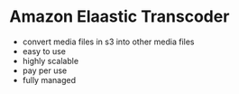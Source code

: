 # Amazon Elaastic Transcoder
- convert media files in s3 into other media files
- easy to use
- highly scalable
- pay per use 
- fully managed
